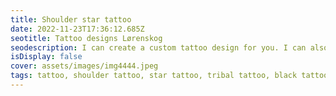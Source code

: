 ```yaml
--- 
title: Shoulder star tattoo
date: 2022-11-23T17:36:12.685Z 
seotitle: Tattoo designs Lørenskog 
seodescription: I can create a custom tattoo design for you. I can also make a tattoo design based on your ideas. We can work together to create a unique tattoo design. 
isDisplay: false 
cover: assets/images/img4444.jpeg 
tags: tattoo, shoulder tattoo, star tattoo, tribal tattoo, black tattoo, custom tattoo
--- 
```

